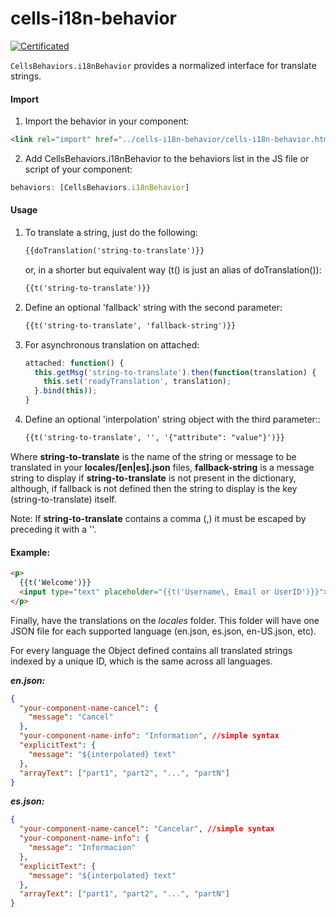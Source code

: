 cells-i18n-behavior
=======================

[![Certificated](https://img.shields.io/badge/certificated-yes-brightgreen.svg)](http://bbva-files.s3.amazonaws.com/cells/bbva-catalog/index.html)

`CellsBehaviors.i18nBehavior` provides a normalized interface for translate strings.

 #### Import

 1) Import the behavior in your component:

 ```html
 <link rel="import" href="../cells-i18n-behavior/cells-i18n-behavior.html">
 ```

 2) Add CellsBehaviors.i18nBehavior to the behaviors list in the JS file or script of your component:

 ```js
 behaviors: [CellsBehaviors.i18nBehavior]
 ```

 #### Usage

 1. To translate a string, just do the following:

    ```html
    {{doTranslation('string-to-translate')}}
    ```

    or, in a shorter but equivalent way (t() is just an alias of doTranslation()):

    ```html
    {{t('string-to-translate')}}
    ```

 2. Define an optional 'fallback' string with the second parameter:

    ```html
    {{t('string-to-translate', 'fallback-string')}}
     ```

 3. For asynchronous translation on attached:

    ```js
    attached: function() {
      this.getMsg('string-to-translate').then(function(translation) {
        this.set('readyTranslation', translation);
      }.bind(this));
    }
    ```

 4. Define an optional 'interpolation' string object with the third parameter::

    ```html
    {{t('string-to-translate', '', '{"attribute": "value"}')}}
     ```

 Where **string-to-translate** is the name of the string or message to be translated in your **locales/[en|es].json** files,
 **fallback-string** is a message string to display if **string-to-translate** is not present in the dictionary, although,
 if fallback is not defined then the string to display is the key (string-to-translate) itself.

 Note: If **string-to-translate** contains a comma (,) it must be escaped by preceding it with a '\'.

 #### Example:

 ```html
 <p>
   {{t('Welcome')}}
   <input type="text" placeholder="{{t('Username\, Email or UserID')}}">
 </p>
 ```

 Finally, have the translations on the *locales* folder. This folder will have one JSON file for each supported language (en.json, es.json, en-US.json, etc).

 For every language the Object defined contains all translated strings indexed by a unique ID, which is the same across all languages.

 ***en.json:***

```json
{
  "your-component-name-cancel": {
    "message": "Cancel"
  },
  "your-component-name-info": "Information", //simple syntax
  "explicitText": {
    "message": "${interpolated} text"
  },
  "arrayText": ["part1", "part2", "...", "partN"]
}
```

 ***es.json:***

```json
{
  "your-component-name-cancel": "Cancelar", //simple syntax
  "your-component-name-info": {
    "message": "Informacion"
  },
  "explicitText": {
    "message": "${interpolated} text"
  },
  "arrayText": ["part1", "part2", "...", "partN"]
}
```
